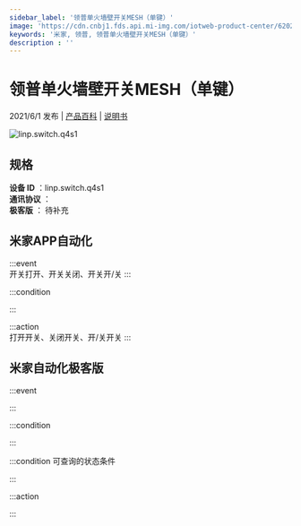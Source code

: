 ```yaml
---
sidebar_label: '领普单火墙壁开关MESH（单键）'
image: 'https://cdn.cnbj1.fds.api.mi-img.com/iotweb-product-center/62025974b4a80da4e8e8c30c745e003a_拟物图标常态（单键）.png?GalaxyAccessKeyId=AKVGLQWBOVIRQ3XLEW&Expires=9223372036854775807&Signature=Lh6zBcw10y08GhpWMmP55CgPZfE='
keywords: '米家, 领普, 领普单火墙壁开关MESH（单键）'
description : ''
---
```

# 领普单火墙壁开关MESH（单键）

2021/6/1 发布 | [产品百科](https://home.mi.com/webapp/content/baike/product/index.html?model=linp.switch.q4s1/) | [说明书](https://home.mi.com/views/introduction.html?model=linp.switch.q4s1&region=cn)

![linp.switch.q4s1](https://cdn.cnbj1.fds.api.mi-img.com/iotweb-product-center/62025974b4a80da4e8e8c30c745e003a_拟物图标常态（单键）.png?GalaxyAccessKeyId=AKVGLQWBOVIRQ3XLEW&Expires=9223372036854775807&Signature=Lh6zBcw10y08GhpWMmP55CgPZfE=)

## 规格  
> 
**设备 ID** ：linp.switch.q4s1  
**通讯协议** ：  
**极客版**  ： 待补充 


## 米家APP自动化  

:::event  
开关打开、开关关闭、开关开/关
:::

:::condition  

:::

:::action   
打开开关、关闭开关、开/关开关
:::

## 米家自动化极客版  

:::event  

:::

:::condition  

:::

:::condition 可查询的状态条件  

:::

:::action  

:::

        
